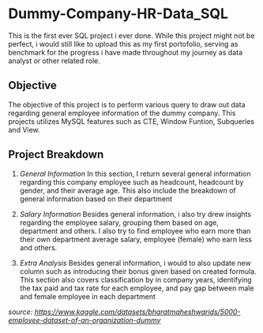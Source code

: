 # Dummy-Company-HR-Data_SQL
This is the first ever SQL project i ever done. While this project might not be perfect, i would still like to upload this as my first portofolio, serving as benchmark for the progress i have made throughout my journey as data analyst or other related role.

## Objective 
The objective of this project is to perform various query to draw out data regarding general employee information of the dummy company. This projects utilizes MySQL features such as CTE, Window Funtion, Subqueries and View. 

## Project Breakdown 
1. _General Information_
In this section, I return several general information regarding this company employee such as headcount, headcount by gender, and their average age. This also include the breakdown of general information based on their department

2. _Salary Information_
Besides general information, i also try drew insights regarding the employee salary, grouping them based on age, department and others. I also try to find employee who earn more than their own department average salary, employee (female) who earn less and others.

3. _Extra Analysis_
Besides general information, i would to also update new column such as introducing their bonus given based on created formula. This section also covers classification by in company years, identifying the tax paid and tax rate for each employee, and pay gap between male and female employee in each department 

_source: https://www.kaggle.com/datasets/bharatmaheshwarids/5000-employee-dataset-of-an-organization-dummy_
